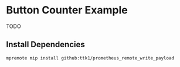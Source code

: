 # Button Counter Example

TODO

## Install Dependencies

```bash
mpremote mip install github:ttk1/prometheus_remote_write_payload
```